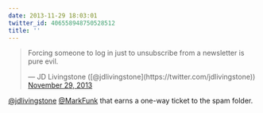 ```yaml
---
date: 2013-11-29 18:03:01
twitter_id: 406558948750528512
title: ''
---
```


<blockquote class="twitter-tweet"><p lang="en" dir="ltr">Forcing someone to log in just to unsubscribe from a newsletter is pure evil.</p>&mdash; JD Livingstone ([@jdlivingstone](https://twitter.com/jdlivingstone)) <a href="https://twitter.com/jdlivingstone/status/406542493363494912?ref_src=twsrc%5Etfw">November 29, 2013</a></blockquote>
<script async src="https://platform.twitter.com/widgets.js" charset="utf-8"></script>

[@jdlivingstone](https://twitter.com/jdlivingstone) [@MarkFunk](https://twitter.com/MarkFunk) that earns a one-way ticket to the spam folder.
